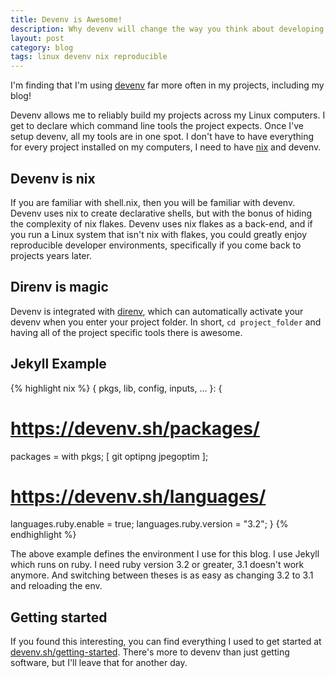 ```yaml
---
title: Devenv is Awesome!
description: Why devenv will change the way you think about developing software.
layout: post
category: blog
tags: linux devenv nix reproducible
---
```


I'm finding that I'm using [devenv](https://devenv.sh) far more often in my
projects, including my blog!

Devenv allows me to reliably build my projects across my Linux computers. I get
to declare which command line tools the project expects. Once I've setup devenv,
all my tools are in one spot. I don't have to have everything for every project
installed on my computers, I need to have [nix](https://nixos.org) and devenv.

## Devenv is nix

If you are familiar with shell.nix, then you will be familiar with devenv.
Devenv uses nix to create declarative shells, but with the bonus of hiding the
complexity of nix flakes. Devenv uses nix flakes as a back-end, and if you run a
Linux system that isn't nix with flakes, you could greatly enjoy reproducible
developer environments, specifically if you come back to projects years later.

## Direnv is magic

Devenv is integrated with [direnv](https://direnv.net/), which can
automatically activate your devenv when you enter your project folder.
In short, ```cd project_folder``` and having all of the project specific tools
there is awesome.

## Jekyll Example

{% highlight nix %}
{ pkgs, lib, config, inputs, ... }:
{
  # https://devenv.sh/packages/
  packages = with pkgs; [
    git
    optipng
    jpegoptim
  ];
  # https://devenv.sh/languages/
  languages.ruby.enable = true;
  languages.ruby.version = "3.2";
}
{% endhighlight %}

The above example defines the environment I use for this blog. I use Jekyll
which runs on ruby. I need ruby version 3.2 or greater, 3.1 doesn't work
anymore. And switching between theses is as easy as changing 3.2 to 3.1 and
reloading the env.

## Getting started

If you found this interesting, you can find everything I used to get started at
[devenv.sh/getting-started](https://devenv.sh/getting-started). There's more to
devenv than just getting software, but I'll leave that for another day.
